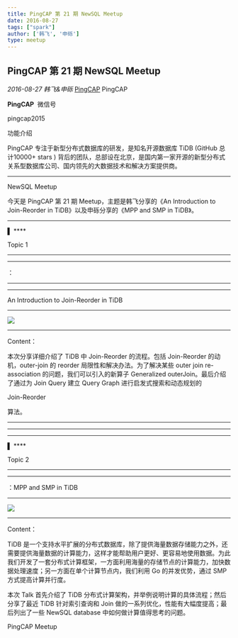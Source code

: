 ```yaml
---
title: PingCAP 第 21 期 NewSQL Meetup
date: 2016-08-27
tags: ["spark"]
author: ['韩飞', '申砾']
type: meetup
---
```


## PingCAP 第 21 期 NewSQL Meetup

*2016-08-27* *韩飞&申砾* [PingCAP](##)
PingCAP

**PingCAP** ![]()
微信号

pingcap2015

功能介绍

PingCAP 专注于新型分布式数据库的研发，是知名开源数据库 TiDB (GitHub 总计10000+ stars ) 背后的团队，总部设在北京，是国内第一家开源的新型分布式关系型数据库公司、国内领先的大数据技术和解决方案提供商。

** **

NewSQL Meetup

今天是 PingCAP 第 21 期 Meetup，主题是韩飞分享的《An Introduction to Join-Reorder in TiDB》以及申砾分享的《MPP and SMP in TiDB》。

****

▌ ****

Topic 1

****
****

：

****
****

An Introduction to Join-Reorder in TiDB

****

![](./media/meetup-0ed02c34cf1fb16375e04d23bfb8b45b.jpeg)

****
Content：

本次分享详细介绍了 TiDB 中 Join-Reorder 的流程。包括 Join-Reorder 的动机，outer-join 的 reorder 局限性和解决办法。为了解决某些 outer join re-association 的问题，我们可以引入的新算子 Generalized outerJoin。最后介绍了通过为 Join Query 建立 Query Graph 进行启发式搜索和动态规划的

Join-Reorder

算法。
****

****

****

▌ ****

Topic 2

****
****

：MPP and SMP in TiDB

****

![](./media/meetup-18b503431b5e0f7a1ff56a6fdbf716c9.jpeg)

****
Content：

TiDB 是一个支持水平扩展的分布式数据库，除了提供海量数据存储能力之外，还需要提供海量数据的计算能力，这样才能帮助用户更好、更容易地使用数据。为此我们开发了一套分布式计算框架，一方面利用海量的存储节点的计算能力，加快数据处理速度；另一方面在单个计算节点内，我们利用 Go 的并发优势，通过 SMP 方式提高计算并行度。

本次 Talk 首先介绍了 TiDB 分布式计算架构，并举例说明计算的具体流程；然后分享了最近 TiDB 针对索引查询和 Join 做的一系列优化，性能有大幅度提高；最后列出了一些 NewSQL database 中如何做计算值得思考的问题。

PingCAP Meetup

